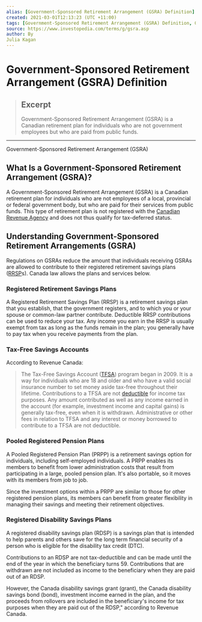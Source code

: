 ```yaml
---
alias: [Government-Sponsored Retirement Arrangement (GSRA) Definition]
created: 2021-03-01T12:13:23 (UTC +11:00)
tags: [Government-Sponsored Retirement Arrangement (GSRA) Definition, Government-Sponsored Retirement Arrangement (GSRA)]
source: https://www.investopedia.com/terms/g/gsra.asp
author: By
Julia Kagan
---
```


# Government-Sponsored Retirement Arrangement (GSRA) Definition

> ## Excerpt
> Government-Sponsored Retirement Arrangement (GSRA) is a Canadian retirement plan for individuals who are not government employees but who are paid from public funds.

---

Government-Sponsored Retirement Arrangement (GSRA)
## What Is a Government-Sponsored Retirement Arrangement (GSRA)?

A Government-Sponsored Retirement Arrangement (GSRA) is a Canadian retirement plan for individuals who are not employees of a local, provincial or federal government body, but who are paid for their services from public funds. This type of retirement plan is not registered with the [Canadian Revenue Agency](https://www.investopedia.com/terms/c/ccra.asp) and does not thus qualify for tax-deferred status.

## Understanding Government-Sponsored Retirement Arrangements (GSRA)

Regulations on GSRAs reduce the amount that individuals receiving GSRAs are allowed to contribute to their registered retirement savings plans ([RRSP](https://www.investopedia.com/terms/r/rrsp.asp)s). Canada law allows the plans and services below.

### Registered Retirement Savings Plans

A Registered Retirement Savings Plan (RRSP) is a retirement savings plan that you establish, that the government registers, and to which you or your spouse or common-law partner contribute. Deductible RRSP contributions can be used to reduce your tax. Any income you earn in the RRSP is usually exempt from tax as long as the funds remain in the plan; you generally have to pay tax when you receive payments from the plan.

### Tax-Free Savings Accounts

According to Revenue Canada:

> The Tax-Free Savings Account ([TFSA](https://www.investopedia.com/terms/t/tax-free-savings-account-tfsa.asp)) program began in 2009. It is a way for individuals who are 18 and older and who have a valid social insurance number to set money aside tax-free throughout their lifetime. Contributions to a TFSA are not [deductible](https://www.investopedia.com/terms/d/deductible.asp) for income tax purposes. Any amount contributed as well as any income earned in the account (for example, investment income and capital gains) is generally tax-free, even when it is withdrawn. Administrative or other fees in relation to TFSA and any interest or money borrowed to contribute to a TFSA are not deductible.

### Pooled Registered Pension Plans

A Pooled Registered Pension Plan (PRPP) is a retirement savings option for individuals, including self-employed individuals. A PRPP enables its members to benefit from lower administration costs that result from participating in a large, pooled pension plan. It's also portable, so it moves with its members from job to job.

Since the investment options within a PRPP are similar to those for other registered pension plans, its members can benefit from greater flexibility in managing their savings and meeting their retirement objectives.

### Registered Disability Savings Plans

A registered disability savings plan (RDSP) is a savings plan that is intended to help parents and others save for the long term financial security of a person who is eligible for the disability tax credit (DTC).

Contributions to an RDSP are not tax-deductible and can be made until the end of the year in which the beneficiary turns 59. Contributions that are withdrawn are not included as income to the beneficiary when they are paid out of an RDSP.

However, the Canada disability savings grant (grant), the Canada disability savings bond (bond), investment income earned in the plan, and the proceeds from rollovers are included in the beneficiary's income for tax purposes when they are paid out of the RDSP," according to Revenue Canada.
